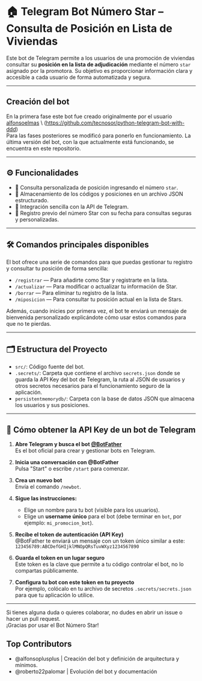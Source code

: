 # 🏠 Telegram Bot Número Star – Consulta de Posición en Lista de Viviendas

Este bot de Telegram permite a los usuarios de una promoción de viviendas consultar su **posición en la lista de adjudicación** mediante el número `star` asignado por la promotora. Su objetivo es proporcionar información clara y accesible a cada usuario de forma automatizada y segura.

---

## Creación del bot

En la primera fase este bot fue creado originalmente por el usuario [alfonsoelmas](https://github.com/alfonsoelmas) \\ (https://github.com/tecnosor/python-telegram-bot-with-ddd)  
Para las fases posteriores se modificó para ponerlo en funcionamiento. La última versión del bot, con la que actualmente está funcionando, se encuentra en este repositorio.

---

## ⚙️ Funcionalidades

- 🔎 Consulta personalizada de posición ingresando el número `star`.  
- 🧾 Almacenamiento de los códigos y posiciones en un archivo JSON estructurado.  
- 📲 Integración sencilla con la API de Telegram.  
- 🔐 Registro previo del número Star con su fecha para consultas seguras y personalizadas.

---

## 🛠️ Comandos principales disponibles

El bot ofrece una serie de comandos para que puedas gestionar tu registro y consultar tu posición de forma sencilla:

- `/registrar` — Para añadirte como Star y registrarte en la lista.
- `/actualizar` — Para modificar o actualizar tu información de Star.
- `/borrar` — Para eliminar tu registro de la lista.
- `/miposicion` — Para consultar tu posición actual en la lista de Stars.

Además, cuando inicies por primera vez, el bot te enviará un mensaje de bienvenida personalizado explicándote cómo usar estos comandos para que no te pierdas.

---
## 🗂️ Estructura del Proyecto

- `src/`: Código fuente del bot.  
- `.secrets/`: Carpeta que contiene el archivo `secrets.json` donde se guarda la API Key del bot de Telegram, la ruta al JSON de usuarios y otros secretos necesarios para el funcionamiento seguro de la aplicación.  
- `persistentmemorydb/`: Carpeta con la base de datos JSON que almacena los usuarios y sus posiciones.  

---

## 🚀 Cómo obtener la API Key de un bot de Telegram

1. **Abre Telegram y busca el bot [@BotFather](https://t.me/BotFather)**  
   Es el bot oficial para crear y gestionar bots en Telegram.

2. **Inicia una conversación con @BotFather**  
   Pulsa "Start" o escribe `/start` para comenzar.

3. **Crea un nuevo bot**  
   Envía el comando `/newbot`.

4. **Sigue las instrucciones:**  
   - Elige un nombre para tu bot (visible para los usuarios).  
   - Elige un **username único** para el bot (debe terminar en `bot`, por ejemplo: `mi_promocion_bot`).

5. **Recibe el token de autenticación (API Key)**  
   @BotFather te enviará un mensaje con un token único similar a este:  
   `123456789:ABCDefGHIjklMNOpQRsTuvWXyz1234567890`

6. **Guarda el token en un lugar seguro**  
   Este token es la clave que permite a tu código controlar el bot, no lo compartas públicamente.

7. **Configura tu bot con este token en tu proyecto**  
   Por ejemplo, colócalo en tu archivo de secretos `.secrets/secrets.json` para que tu aplicación lo utilice.

---

Si tienes alguna duda o quieres colaborar, no dudes en abrir un issue o hacer un pull request.  
¡Gracias por usar el Bot Número Star!


## Top Contributors
- @alfonsoplusplus | Creación del bot y definición de arquitectura y mínimos.
- @roberto22palomar | Evolución del bot y documentación

